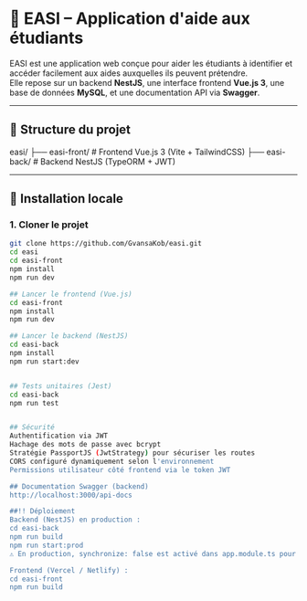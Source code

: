 # 📘 EASI – Application d'aide aux étudiants

EASI est une application web conçue pour aider les étudiants à identifier et accéder facilement aux aides auxquelles ils peuvent prétendre.  
Elle repose sur un backend **NestJS**, une interface frontend **Vue.js 3**, une base de données **MySQL**, et une documentation API via **Swagger**.

---

## 📁 Structure du projet

easi/
├── easi-front/ # Frontend Vue.js 3 (Vite + TailwindCSS)
├── easi-back/ # Backend NestJS (TypeORM + JWT)


---

## 🚀 Installation locale

### 1. Cloner le projet

```bash
git clone https://github.com/GvansaKob/easi.git
cd easi
cd easi-front
npm install
npm run dev

## Lancer le frontend (Vue.js)
cd easi-front
npm install
npm run dev

## Lancer le backend (NestJS)
cd easi-back
npm install
npm run start:dev


## Tests unitaires (Jest)
cd easi-back
npm run test


## Sécurité
Authentification via JWT
Hachage des mots de passe avec bcrypt
Stratégie PassportJS (JwtStrategy) pour sécuriser les routes
CORS configuré dynamiquement selon l'environnement
Permissions utilisateur côté frontend via le token JWT

## Documentation Swagger (backend)
http://localhost:3000/api-docs

##!! Déploiement
Backend (NestJS) en production :
cd easi-back
npm run build
npm run start:prod
⚠️ En production, synchronize: false est activé dans app.module.ts pour éviter toute altération involontaire de la base.

Frontend (Vercel / Netlify) :
cd easi-front
npm run build


